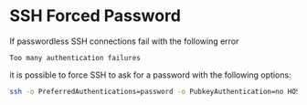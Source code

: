 # SSH Forced Password

If passwordless SSH connections fail with the following error

```text
Too many authentication failures
```

it is possible to force SSH to ask for a password with the following options:

```bash
ssh -o PreferredAuthentications=password -o PubkeyAuthentication=no HOST
```
